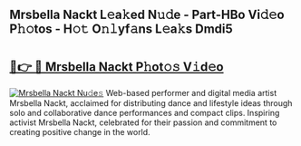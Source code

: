 ## Mrsbella Nackt L𝚎a𝚔ed N𝚞𝚍e - Part-HBo Vi𝚍𝚎o P𝚑𝚘tos - H𝚘𝚝 O𝚗𝚕yf𝚊ns L𝚎a𝚔s Dmdi5

# <h2><a href="http://kfep8a.oniu.top/?m=Mrsbella+Nackt">🔗👉 🔴 Mrsbella Nackt P𝚑ot𝚘𝚜 V𝚒d𝚎o</a></h2>

[![Mrsbella Nackt Nu𝚍e𝚜](https://i.imgur.com/0qMVB7G.gif)](http://kfep8a.oniu.top/?m=Mrsbella+Nackt)
Web-based performer and digital media artist Mrsbella Nackt, acclaimed for distributing dance and lifestyle ideas through solo and collaborative dance performances and compact clips. Inspiring activist Mrsbella Nackt, celebrated for their passion and commitment to creating positive change in the world.  
